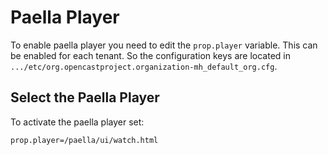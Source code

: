 Paella Player
=============

To enable paella player you need to edit the `prop.player` variable.
This can be enabled for each tenant. So the configuration keys are located in
`.../etc/org.opencastproject.organization-mh_default_org.cfg`.

Select the Paella Player
------------------------------

To activate the paella player set:

    prop.player=/paella/ui/watch.html

